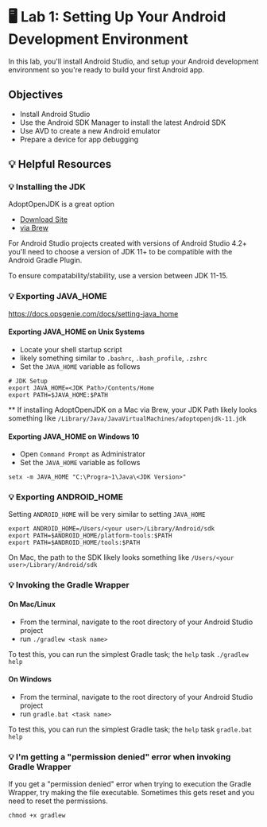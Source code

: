 # 🖥 Lab 1: Setting Up Your Android Development Environment
In this lab, you'll install Android Studio, and setup your Android development environment so you're ready to build your first Android app.

## Objectives
- Install Android Studio
- Use the Android SDK Manager to install the latest Android SDK
- Use AVD to create a new Android emulator
- Prepare a device for app debugging


## 💡 Helpful Resources

### 💡 Installing the JDK
AdoptOpenJDK is a great option
- [Download Site](https://adoptopenjdk.net/)
- [via Brew](https://github.com/AdoptOpenJDK/homebrew-openjdk)

For Android Studio projects created with versions of Android Studio 4.2+ you'll need to choose a version of JDK 11+ to be compatible with the Android Gradle Plugin.

To ensure compatability/stability, use a version between JDK 11-15.

### 💡 Exporting JAVA_HOME
https://docs.opsgenie.com/docs/setting-java_home

#### Exporting JAVA_HOME on Unix Systems
- Locate your shell startup script
- likely something similar to `.bashrc`, `.bash_profile`, `.zshrc`
- Set the `JAVA_HOME` variable as follows
```
# JDK Setup
export JAVA_HOME=<JDK Path>/Contents/Home
export PATH=$JAVA_HOME:$PATH
```

** If installing AdoptOpenJDK on a Mac via Brew, your JDK Path likely looks something like
`/Library/Java/JavaVirtualMachines/adoptopenjdk-11.jdk`

#### Exporting JAVA_HOME on Windows 10
- Open `Command Prompt` as Administrator
- Set the `JAVA_HOME` variable as follows
```
setx -m JAVA_HOME "C:\Progra~1\Java\<JDK Version>"
```

### 💡 Exporting ANDROID_HOME
Setting `ANDROID_HOME` will be very similar to setting `JAVA_HOME`

```
export ANDROID_HOME=/Users/<your user>/Library/Android/sdk
export PATH=$ANDROID_HOME/platform-tools:$PATH
export PATH=$ANDROID_HOME/tools:$PATH
```

On Mac, the path to the SDK likely looks something like `/Users/<your user>/Library/Android/sdk`

### 💡 Invoking the Gradle Wrapper

#### On Mac/Linux
- From the terminal, navigate to the root directory of your Android Studio project
- run `./gradlew <task name>`

To test this, you can run the simplest Gradle task; the `help` task `./gradlew help`

#### On Windows
- From the terminal, navigate to the root directory of your Android Studio project
- run `gradle.bat <task name>`

To test this, you can run the simplest Gradle task; the `help` task `gradle.bat help`

### 💡 I'm getting a "permission denied" error when invoking Gradle Wrapper
If you get a "permission denied" error when trying to execution the Gradle Wrapper, try making the file executable.
Sometimes this gets reset and you need to reset the permissions.

`chmod +x gradlew`